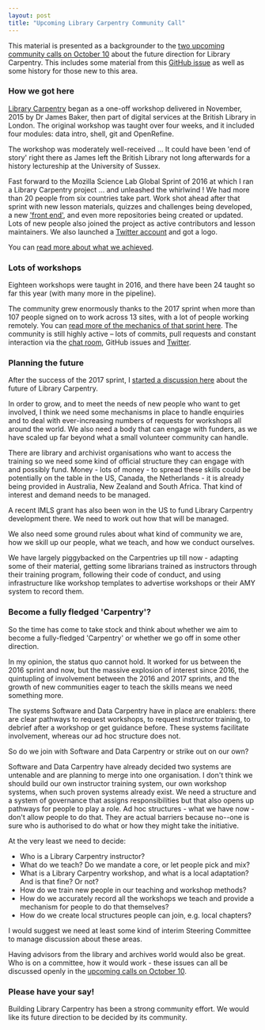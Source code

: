 ```yaml
---
layout: post
title: "Upcoming Library Carpentry Community Call"
---
```


This material is presented as a backgrounder to the [two upcoming community calls on October 10](http://pad.software-carpentry.org/lc-call) about the future direction 
for Library Carpentry. This includes some material from this [GitHub issue](https://github.com/data-lessons/librarycarpentry/issues/48) as
well as some history for those new to this area.

### How we got here

[Library Carpentry](http://librarycarpentry.github.io/) began as a one-off workshop delivered in November, 2015 by Dr James Baker, 
then part of digital services at the British Library in London. The original workshop was taught over four weeks, and it included 
four modules: data intro, shell, git and OpenRefine.

The workshop was moderately well-received ... It could have been 'end of story' right there as James left the British Library 
not long afterwards for a history lectureship at the University of Sussex.

Fast forward to the Mozilla Science Lab Global Sprint of 2016 at which I ran a Library Carpentry project … and unleashed the 
whirlwind ! We had more than 20 people from six countries take part. Work shot ahead after that sprint with new 
lesson materials, quizzes and challenges being developed, a new ['front end'](http://librarycarpentry.github.io/), and even more 
repositories being created or updated. Lots of new people also joined the project as 
active contributors and lesson maintainers. We also launched a [Twitter account](https://twitter.com/LibCarpentry) and got a logo.

You can [read more about what we achieved](http://software-carpentry.org/blog/2016/06/library-carpentry-sprint.html).

### Lots of workshops

Eighteen workshops were taught in 2016, and there have been 24 taught so far this year (with many more in the pipeline).

The community grew enormously thanks to the 2017 sprint when more than 107 people signed on to work across 13 sites, with a lot of 
people working remotely. You can [read more of the mechanics of that sprint here](https://weaverbel.github.io/lcsprint/). 
The community is still highly active – lots of commits, pull requests and constant interaction via 
the [chat room](https://gitter.im/LibraryCarpentry/Lobby), GitHub issues 
and [Twitter](https://twitter.com/LibCarpentry). 

### Planning the future

After the success of the 2017 sprint, I [started a discussion here](https://github.com/data-lessons/librarycarpentry/issues/48) about the future of Library Carpentry. 

In order to grow, and to meet the needs of new people who want to get involved, I think we need some mechanisms in place 
to handle enquiries and to deal with ever-increasing numbers of requests for workshops all around the world. We also 
need a body that can engage with funders, as we have scaled up far beyond what a small volunteer community can handle. 

There are library and archivist organisations who want to access the training so we need some kind of official structure 
they can engage with and possibly fund. Money - lots of money - to spread these skills could be potentially on the table in the US, 
Canada, the Netherlands - it is already being provided in Australia, New Zealand and South Africa. That kind of interest and 
demand needs to be managed.

A recent IMLS grant has also been won in the US
to fund Library Carpentry development there. We need to work out how that will be managed.

We also need some ground rules about what kind of community we are, how we skill up our people, what we teach, and how we conduct ourselves.

We have largely piggybacked on the Carpentries up till now - adapting some of their material, getting some librarians 
trained as instructors through their training program, following their code of conduct, and using infrastructure like 
workshop templates to advertise workshops or their AMY system to record them.

### Become a fully fledged 'Carpentry'?

So the time has come to take stock and think about whether we aim to become a fully-fledged 'Carpentry' or whether we 
go off in some other direction.

In my opinion, the status quo cannot hold. It worked for us between the 2016 sprint and now, but the massive explosion 
of interest since 2016, the quintupling of involvement between the 2016 and 2017 sprints, and the growth 
of new communities eager to teach the skills means we need something more.

The systems Software and Data Carpentry have in place are enablers: there are clear pathways to 
request workshops, to request instructor training, to debrief after a workshop or get guidance before. These systems 
facilitate involvement, whereas our ad hoc structure does not.

So do we join with Software and Data Carpentry or strike out on our own? 

Software and Data Carpentry have already decided two systems are untenable and are planning to merge into one organisation. 
I don't think we should build our own instructor training system, our own workshop systems, when such proven systems already exist.
We need a structure and a system of governance that assigns responsibilities but that also opens up pathways for people to
play a role. Ad hoc structures - what we have now - don't allow people to do that. 
They are actual barriers because no--one is sure who is authorised to do what or how they might take the initiative.

At the very least we need to decide:

-	Who is a Library Carpentry instructor?
-	What do we teach? Do we mandate a core, or let people pick and mix?
-	What is a Library Carpentry workshop, and what is a local adaptation? And is that fine? Or not?
-	How do we train new people in our teaching and workshop methods?
-	How do we accurately record all the workshops we teach and provide a mechanism for people to do that themselves?
-	How do we create local structures people can join, e.g. local chapters?

I would suggest we need at least some kind of interim Steering Committee to manage discussion about these areas. 

Having advisors from the library and archives world would also be great.
Who is on a committee, how it would work - these issues can all be discussed openly 
in the [upcoming calls on October 10](ttp://pad.software-carpentry.org/lc-call).

### Please have your say! 

Building Library Carpentry has been a strong community effort. We would like its future direction to be decided by its community.


